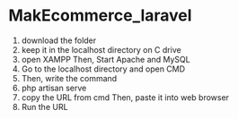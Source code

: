 # MakEcommerce_laravel

1. download the folder
2. keep it in the localhost directory on C drive
3. open XAMPP Then, Start Apache and MySQL
4. Go to the localhost directory and open CMD
5. Then, write the command
6. php artisan serve
7. copy the URL from cmd Then, paste it into web browser 
8. Run the URL
